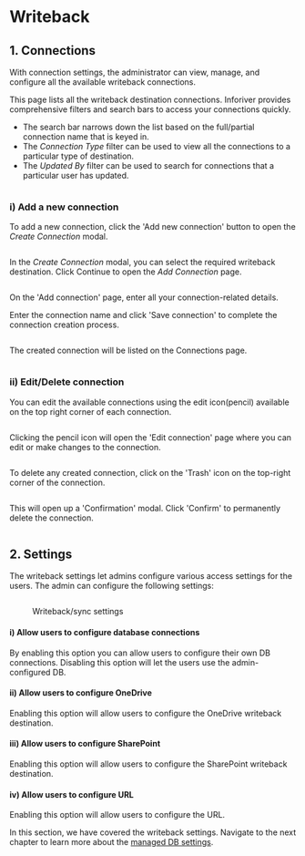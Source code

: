 # Writeback

## 1. Connections

With connection settings, the administrator can view, manage, and configure all the available writeback connections.&#x20;

This page lists all the writeback destination connections. Inforiver provides comprehensive filters and search bars to access your connections quickly. &#x20;

* The search bar narrows down the list based on the full/partial connection name that is keyed in.&#x20;
* The _Connection Type_ filter can be used to view all the connections to a particular type of destination.&#x20;
* The _Updated By_ filter can be used to search for connections that a particular user has updated.&#x20;

<figure><img src="../../../.gitbook/assets/image (7) (1) (1) (1) (1) (1) (1).png" alt=""><figcaption></figcaption></figure>

### i) Add a new connection

To add a new connection, click the 'Add new connection' button to open the _Create Connection_ modal.&#x20;

<figure><img src="../../../.gitbook/assets/image (1) (1) (1) (1) (1) (1) (1) (1) (1) (1) (1) (1) (1) (1) (1) (1) (1) (1) (1) (1) (1) (1) (1) (1) (1).png" alt=""><figcaption></figcaption></figure>

In the _Create Connection_ modal, you can select the required writeback destination. Click Continue to open the _Add Connection_ page.

<figure><img src="../../../.gitbook/assets/image (2) (1) (1) (1) (1) (1) (1) (1) (1) (1) (1) (1) (1) (1) (1) (1).png" alt=""><figcaption></figcaption></figure>

On the 'Add connection' page, enter all your connection-related details.

Enter the connection name and click 'Save connection' to complete the connection creation process.

<figure><img src="../../../.gitbook/assets/save-connection.png" alt=""><figcaption></figcaption></figure>

The created connection will be listed on the Connections page.

<figure><img src="../../../.gitbook/assets/image (3) (1) (1) (1) (1) (1) (1) (1) (1) (1) (1) (1).png" alt=""><figcaption></figcaption></figure>

### ii) Edit/Delete connection

You can edit the available connections using the edit icon(pencil) available on the top right corner of each connection.

<figure><img src="../../../.gitbook/assets/image (5) (1) (1) (1) (1) (1) (1) (1) (1).png" alt=""><figcaption></figcaption></figure>

Clicking the pencil icon will open the 'Edit connection' page where you can edit or make changes to the connection.

<figure><img src="../../../.gitbook/assets/edit-connection (1).png" alt=""><figcaption></figcaption></figure>

To delete any created connection, click on the 'Trash' icon on the top-right corner of the connection.

<figure><img src="../../../.gitbook/assets/image (6) (1) (1) (1) (1) (1) (1) (1) (1).png" alt=""><figcaption></figcaption></figure>

This will open up a 'Confirmation' modal. Click 'Confirm' to permanently delete the connection.

<figure><img src="../../../.gitbook/assets/confirm-delete-connection.png" alt=""><figcaption></figcaption></figure>

## 2. Settings

The writeback settings let admins configure various access settings for the users. The admin can configure the following settings:

<figure><img src="../../../.gitbook/assets/image (35) (1).png" alt=""><figcaption><p>Writeback/sync settings</p></figcaption></figure>

#### **i) Allow users to configure database connections**&#x20;

By enabling this option you can allow users to configure their own DB connections. Disabling this option will let the users use the admin-configured DB.

#### **ii) Allow users to configure OneDrive**&#x20;

Enabling this option will allow users to configure the OneDrive writeback destination.

#### **iii) Allow users to configure SharePoint**&#x20;

Enabling this option will allow users to configure the SharePoint writeback destination.

#### **iv) Allow users to configure URL**&#x20;

Enabling this option will allow users to configure the URL.

In this section, we have covered the writeback settings. Navigate to the next chapter to learn more about the [managed DB settings](managed-db.md).
